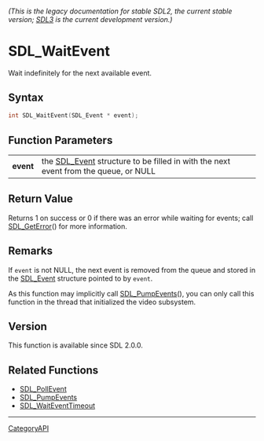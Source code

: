 ###### (This is the legacy documentation for stable SDL2, the current stable version; [SDL3](https://wiki.libsdl.org/SDL3/) is the current development version.)
# SDL_WaitEvent

Wait indefinitely for the next available event.

## Syntax

```c
int SDL_WaitEvent(SDL_Event * event);

```

## Function Parameters

|               |                                                                                                  |
| ------------- | ------------------------------------------------------------------------------------------------ |
| **event**     | the [SDL_Event](SDL_Event.md) structure to be filled in with the next event from the queue, or NULL |

## Return Value

Returns 1 on success or 0 if there was an error while waiting for events;
call [SDL_GetError](SDL_GetError.md)() for more information.

## Remarks

If `event` is not NULL, the next event is removed from the queue and stored
in the [SDL_Event](SDL_Event.md) structure pointed to by `event`.

As this function may implicitly call [SDL_PumpEvents](SDL_PumpEvents.md)(),
you can only call this function in the thread that initialized the video
subsystem.

## Version

This function is available since SDL 2.0.0.

## Related Functions

* [SDL_PollEvent](SDL_PollEvent.md)
* [SDL_PumpEvents](SDL_PumpEvents.md)
* [SDL_WaitEventTimeout](SDL_WaitEventTimeout.md)

----
[CategoryAPI](CategoryAPI.md)
